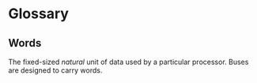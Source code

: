 # Glossary

## Words
The fixed-sized *natural* unit of data used by a particular processor. Buses are designed to carry words.
